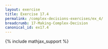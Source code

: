 ```yaml
---
layout: exercise
title: Exercise 17.4
permalink: /complex-decisions-exercises/ex_4/
breadcrumb: 17-Making-Complex-Decision
canonical_id: ex17.4
---
```


{% include mathjax_support %}
